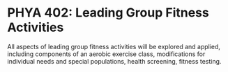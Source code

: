 # PHYA 402: Leading Group Fitness Activities

All aspects of leading group fitness activities will be explored and applied, including components of an aerobic exercise class, modifications for individual needs and special populations, health screening, fitness testing.